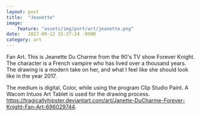 ```yaml
---
layout: post
title:  "Jeanette"
image:
    feature: "assets/img/port/art/jeanette.png"
date:   2017-09-12 15:37:24 -0500
category: art
---
```

Fan Art. This is Jeanette Du Charme from the 90's TV show Forever Knight. The character is a French vampire who has lived over a thousand years. The drawing is a modern take on her, and what I feel like she should look like in the year 2017.

The medium is digital, Color, while using the program Clip Studio Paint. A Wacom Intuos Art Tablet is used for the drawing process.
<a href="https://tragicallyhipster.deviantart.com/art/Janette-DuCharme-Forever-Knight-Fan-Art-696029744" target="_blank">https://tragicallyhipster.deviantart.com/art/Janette-DuCharme-Forever-Knight-Fan-Art-696029744</a>.